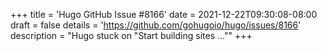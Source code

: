 +++
title = 'Hugo GitHub Issue #8166'
date = 2021-12-22T09:30:08-08:00
draft = false
details = 'https://github.com/gohugoio/hugo/issues/8166'
description = "Hugo stuck on "Start building sites …""
+++
